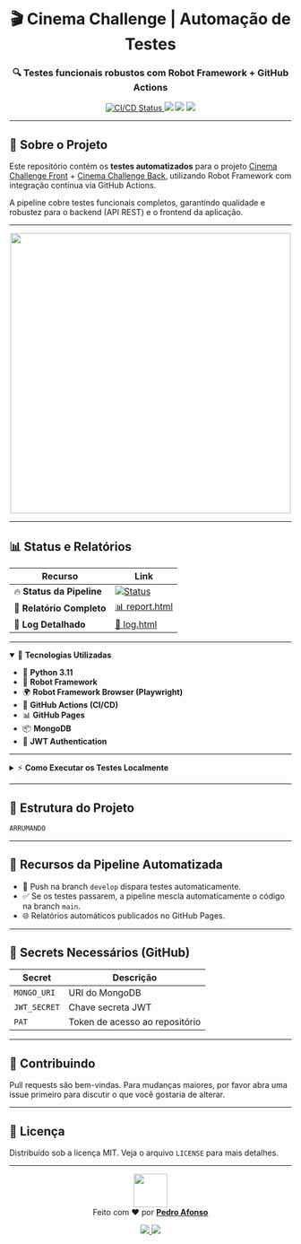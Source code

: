 <p align="center">
  <h1 align="center">🎬 Cinema Challenge | Automação de Testes</h1>
  <h3 align="center">🔍 Testes funcionais robustos com Robot Framework + GitHub Actions</h3>
</p>

<p align="center">
  <a href="https://github.com/PeeeDrummm/cinema-challenge-tests/actions/workflows/ci-cd-pipeline.yml">
    <img src="https://img.shields.io/github/actions/workflow/status/PeeeDrummm/cinema-challenge-tests/ci-cd-pipeline.yml?branch=develop&style=for-the-badge&logo=github-actions&logoColor=white&label=CI/CD%20Pipeline" alt="CI/CD Status" />
  </a>
  <img src="https://img.shields.io/badge/Robot%20Framework-333333?style=for-the-badge&logo=robotframework&logoColor=white" />
  <img src="https://img.shields.io/badge/Playwright-45ba4b?style=for-the-badge&logo=playwright&logoColor=white" />
  <img src="https://img.shields.io/badge/python-3.11-3776AB?style=for-the-badge&logo=python&logoColor=white" />
</p>

---

## 🚀 Sobre o Projeto

Este repositório contém os **testes automatizados** para o projeto [Cinema Challenge Front](https://github.com/juniorschmitz/cinema-challenge-front) + [Cinema Challenge Back](https://github.com/juniorschmitz/cinema-challenge-back), utilizando Robot Framework com integração contínua via GitHub Actions.  

A pipeline cobre testes funcionais completos, garantindo qualidade e robustez para o backend (API REST) e o frontend da aplicação.

---

<p align="center">
  <img src="https://media4.giphy.com/media/v1.Y2lkPTc5MGI3NjExeDE5b2xhOHo4Znc1d3BtOW54dm0xajYxamdqZmVlb3l5bGp1aG1nNiZlcD12MV9pbnRlcm5hbF9naWZfYnlfaWQmY3Q9Zw/gG6OcTSRWaSis/giphy.gif" width="500" />
</p>

---

## 📊 Status e Relatórios

| Recurso | Link |
|---------|------|
| 🔥 **Status da Pipeline** | [![Status](https://img.shields.io/github/actions/workflow/status/PeeeDrummm/cinema-challenge-tests/ci-cd-pipeline.yml?branch=develop&logo=github)](https://github.com/PeeeDrummm/cinema-challenge-tests/actions/workflows/ci-cd-pipeline.yml) |
| 📑 **Relatório Completo** | [📊 report.html](https://peeedrummm.github.io/cinema-challenge-tests/report.html) |
| 📝 **Log Detalhado** | [📄 log.html](https://peeedrummm.github.io/cinema-challenge-tests/log.html) |

---

<details open>
  <summary>🔨 <strong>Tecnologias Utilizadas</strong></summary>

  - 🐍 **Python 3.11**
  - 🤖 **Robot Framework**
  - 🌍 **Robot Framework Browser (Playwright)**
  - 🚀 **GitHub Actions (CI/CD)**
  - 📊 **GitHub Pages**
  - 📦 **MongoDB**
  - 🔑 **JWT Authentication**
</details>

---

<details>
  <summary>⚡ <strong>Como Executar os Testes Localmente</strong></summary>

```bash
# Clone o repositório
git clone https://github.com/PeeeDrummm/cinema-challenge-tests.git
cd cinema-automation

# Ambiente virtual
python -m venv .venv
source .venv/bin/activate  # Linux/Mac
.venv\Scripts\activate     # Windows

# Dependências
pip install -r requirements.txt
rfbrowser init

# Executar testes
robot --outputdir logs tests/
```

</details>

---

## 🧩 Estrutura do Projeto

```bash
ARRUMANDO
```

---

## 🌟 Recursos da Pipeline Automatizada

- 🔄 Push na branch `develop` dispara testes automaticamente.
- ✅ Se os testes passarem, a pipeline mescla automaticamente o código na branch `main`.
- 🌐 Relatórios automáticos publicados no GitHub Pages.

---

## 🔐 Secrets Necessários (GitHub)

| Secret | Descrição |
|--------|-----------|
| `MONGO_URI` | URI do MongoDB |
| `JWT_SECRET` | Chave secreta JWT |
| `PAT` | Token de acesso ao repositório |

---

## 🤝 Contribuindo

Pull requests são bem-vindas. Para mudanças maiores, por favor abra uma issue primeiro para discutir o que você gostaria de alterar.

---

## 📄 Licença

Distribuído sob a licença MIT. Veja o arquivo `LICENSE` para mais detalhes.

---

<p align="center">
  <img src="https://media.giphy.com/media/ZVik7pBtu9dNS/giphy.gif" width="60"/><br>
  Feito com ❤️ por <b><a href="https://github.com/PeeeDrummm">Pedro Afonso</a></b>
</p>

<p align="center">
  <a href="https://www.linkedin.com/in/pedro-afonso-a-silva/">
    <img src="https://img.shields.io/badge/LinkedIn-0077B5?style=for-the-badge&logo=linkedin&logoColor=white" />
  </a>
  <a href="https://github.com/PeeeDrummm">
    <img src="https://img.shields.io/badge/GitHub-181717?style=for-the-badge&logo=github&logoColor=white" />
  </a>
</p>